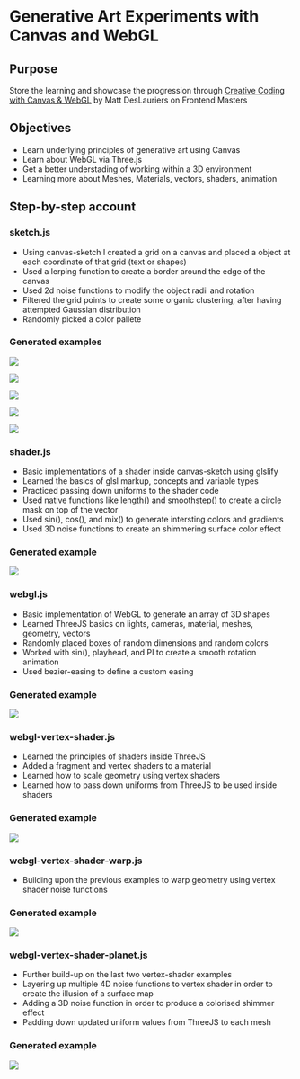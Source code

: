 # Generative Art Experiments with Canvas and WebGL

## Purpose

Store the learning and showcase the progression through [Creative Coding with Canvas & WebGL](https://frontendmasters.com/courses/canvas-webgl/) by Matt DesLauriers on Frontend Masters

## Objectives

- Learn underlying principles of generative art using Canvas 
- Learn about WebGL via Three.js
- Get a better understading of working within a 3D environment
- Learning more about Meshes, Materials, vectors, shaders, animation

## Step-by-step account

### sketch.js

- Using canvas-sketch I created a grid on a canvas and placed a object at each coordinate of that grid (text or shapes)
- Used a lerping function to create a border around the edge of the canvas
- Used 2d noise functions to modify the object radii and rotation
- Filtered the grid points to create some organic clustering, after having attempted Gaussian distribution
- Randomly picked a color pallete

### Generated examples

![](https://github.com/alanionita/workshop-generative-art--own-work/blob/master/assets/sketch/2019.02.11-22.35.36.png?raw=true)

![](https://github.com/alanionita/workshop-generative-art--own-work/blob/master/assets/sketch/2019.01.13-12.25.14.png?raw=true)

![](https://github.com/alanionita/workshop-generative-art--own-work/blob/master/assets/sketch/2019.01.13-12.21.03.png?raw=true)

![](https://github.com/alanionita/workshop-generative-art--own-work/blob/master/assets/sketch/2019.01.13-12.04.33.png?raw=true)

![](https://github.com/alanionita/workshop-generative-art--own-work/blob/master/assets/sketch/2019.01.13-12.16.58.png?raw=true)

### shader.js

- Basic implementations of a shader inside canvas-sketch using glslify
- Learned the basics of glsl markup, concepts and variable types
- Practiced passing down uniforms to the shader code
- Used native functions like length() and smoothstep() to create a circle mask on top of the vector
- Used sin(), cos(), and mix() to generate intersting colors and gradients
- Used 3D noise functions to create an shimmering surface color effect

### Generated example

![](https://github.com/alanionita/workshop-generative-art--own-work/blob/master/assets/shader.gif?raw=true)

### webgl.js

- Basic implementation of WebGL to generate an array of 3D shapes
- Learned ThreeJS basics on lights, cameras, material, meshes, geometry, vectors
- Randomly placed boxes of random dimensions and random colors
- Worked with sin(), playhead, and PI to create a smooth rotation animation 
- Used bezier-easing to define a custom easing

### Generated example

![](https://github.com/alanionita/workshop-generative-art--own-work/blob/master/assets/webgl.gif?raw=true)

### webgl-vertex-shader.js

- Learned the principles of shaders inside ThreeJS
- Added a fragment and vertex shaders to a material
- Learned how to scale geometry using vertex shaders
- Learned how to pass down uniforms from ThreeJS to be used inside shaders

### Generated example

![](https://github.com/alanionita/workshop-generative-art--own-work/blob/master/assets/webgl-vertex-shader.gif?raw=true)

### webgl-vertex-shader-warp.js

- Building upon the previous examples to warp geometry using vertex shader noise functions

### Generated example

![](https://github.com/alanionita/workshop-generative-art--own-work/blob/master/assets/webgl-vertex-shader-warp.gif?raw=true)

### webgl-vertex-shader-planet.js

- Further build-up on the last two vertex-shader examples
- Layering up multiple 4D noise functions to vertex shader in order to create the illusion of a surface map
- Adding a 3D noise function in order to produce a colorised shimmer effect
- Padding down updated uniform values from ThreeJS to each mesh

### Generated example

![](https://github.com/alanionita/workshop-generative-art--own-work/blob/master/assets/webgl-vertex-shader-planet.gif?raw=true)

